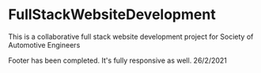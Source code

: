 # FullStackWebsiteDevelopment
This is a collaborative full stack website development project for Society of Automotive Engineers 

Footer has been completed. It's fully responsive as well. 26/2/2021
